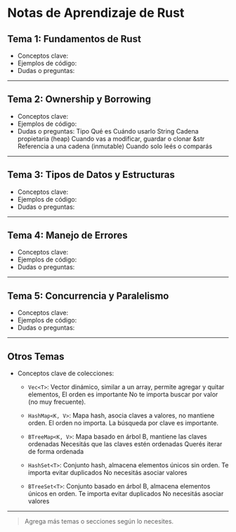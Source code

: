# Notas de Aprendizaje de Rust

## Tema 1: Fundamentos de Rust
- Conceptos clave:
- Ejemplos de código:
- Dudas o preguntas:

---

## Tema 2: Ownership y Borrowing
- Conceptos clave:
- Ejemplos de código:
- Dudas o preguntas:
Tipo	Qué es	Cuándo usarlo
String	Cadena propietaria (heap)	Cuando vas a modificar, guardar o clonar
&str	Referencia a una cadena (inmutable)	Cuando solo leés o comparás
---

## Tema 3: Tipos de Datos y Estructuras
- Conceptos clave:
- Ejemplos de código:
- Dudas o preguntas:

---

## Tema 4: Manejo de Errores
- Conceptos clave:
- Ejemplos de código:
- Dudas o preguntas:

---

## Tema 5: Concurrencia y Paralelismo
- Conceptos clave:
- Ejemplos de código:
- Dudas o preguntas:

---

## Otros Temas
- Conceptos clave de colecciones:
  - `Vec<T>`: Vector dinámico, similar a un array, permite agregar y quitar elementos, El orden es importante
No te importa buscar por valor (no muy frecuente).
  - `HashMap<K, V>`: Mapa hash, asocia claves a valores, no mantiene orden. El orden no importa. La búsqueda por clave es importante.

  - `BTreeMap<K, V>`: Mapa basado en árbol B, mantiene las claves ordenadas Necesitás que las claves estén ordenadas Querés iterar de forma ordenada

  - `HashSet<T>`: Conjunto hash, almacena elementos únicos sin orden. Te importa evitar duplicados No necesitás asociar valores
  - `BTreeSet<T>`: Conjunto basado en árbol B, almacena elementos únicos en orden. Te importa evitar duplicados No necesitás asociar valores

---

> Agrega más temas o secciones según lo necesites.
